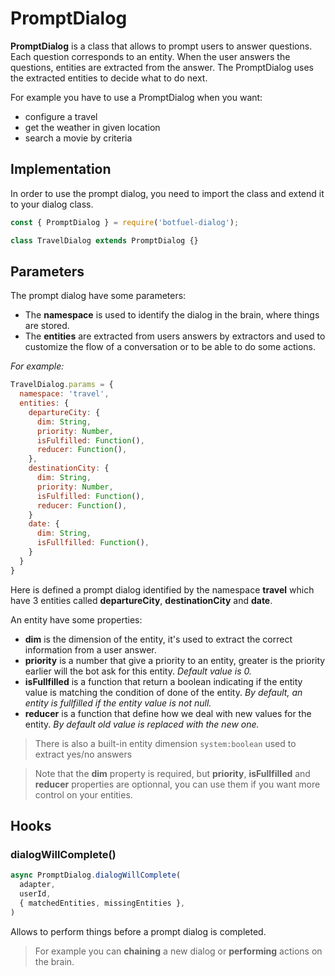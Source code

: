 # PromptDialog

**PromptDialog** is a class that allows to prompt users to answer questions.
Each question corresponds to an entity. When the user answers the questions, entities are extracted from the answer.
The PromptDialog uses the extracted entities to decide what to do next.

For example you have to use a PromptDialog when you want:

- configure a travel
- get the weather in given location
- search a movie by criteria

## Implementation

In order to use the prompt dialog, you need to import the class and extend it to your dialog class.

```javascript
const { PromptDialog } = require('botfuel-dialog');

class TravelDialog extends PromptDialog {}
```

## Parameters

The prompt dialog have some parameters:

- The **namespace** is used to identify the dialog in the brain, where things are stored.
- The **entities** are extracted from users answers by extractors and used to customize the flow of a conversation or to be able to do some actions.

_For example:_

```javascript
TravelDialog.params = {
  namespace: 'travel',
  entities: {
    departureCity: {
      dim: String,
      priority: Number,
      isFulfilled: Function(),
      reducer: Function(),
    },
    destinationCity: {
      dim: String,
      priority: Number,
      isFulfilled: Function(),
      reducer: Function(),
    }
    date: {
      dim: String,
      isFullfilled: Function(),
    }
  }
}
```

Here is defined a prompt dialog identified by the namespace **travel** which have 3 entities called **departureCity**, **destinationCity** and **date**.

An entity have some properties:

- **dim** is the dimension of the entity, it's used to extract the correct information from a user answer.
- **priority** is a number that give a priority to an entity, greater is the priority earlier will the bot ask for this entity. _Default value is 0._
- **isFullfilled** is a function that return a boolean indicating if the entity value is matching the condition of done of the entity. _By default, an entity is fullfilled if the entity value is not null._
- **reducer** is a function that define how we deal with new values for the entity. _By default old value is replaced with the new one._

> There is also a built-in entity dimension `system:boolean` used to extract yes/no answers

> Note that the **dim** property is required, but **priority**, **isFullfilled** and **reducer** properties are optionnal, you can use them if you want more control on your entities.

## Hooks

### dialogWillComplete()
```javascript
async PromptDialog.dialogWillComplete(
  adapter,
  userId,
  { matchedEntities, missingEntities },
)
```

Allows to perform things before a prompt dialog is completed.

> For example you can **chaining** a new dialog or **performing** actions on the brain.
